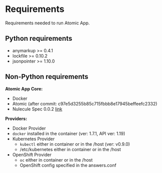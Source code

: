 # Requirements

Requirements needed to run Atomic App.


## Python requirements

* anymarkup >= 0.4.1
* lockfile >= 0.10.2
* jsonpointer >= 1.10.0

## Non-Python requirements

__Atomic App Core:__

* Docker
* Atomic (after commit: c97e5d3255b85c715fbbb8e17945beffeefc2332)
* Nulecule Spec 0.0.2 [link](https://github.com/projectatomic/nulecule)

__Providers:__

*  Docker Provider
  * `docker` installed in the container (ver: 1.7.1, API ver: 1.19)
* Kubernetes Provider
  * `kubectl` either in container or in the /host (ver: v0.9.0)
  * /etc/kubernetes either in container or in the /host
* OpenShift Provider
  * `oc` either in container or in the /host
  * OpenShift config specified in the answers.conf
